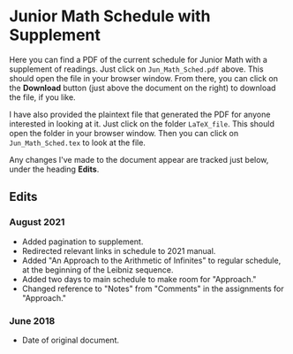 # Junior Math Schedule with Supplement

Here you can find a PDF of the current schedule for Junior Math 
with a supplement of readings. Just click on `Jun_Math_Sched.pdf`
above. This should open the file in your browser window. From
there, you can click on
the **Download** button (just above the document on the right) to download the file, 
if you like.

I have also provided the plaintext file that generated the PDF
for anyone interested in looking at it. Just click on the folder
`LaTeX_file`. This should open the folder in your browser window. Then
you can click on `Jun_Math_Sched.tex` to look at the file.

Any changes I've made to the document appear are tracked just below, 
under the heading **Edits**. 

## Edits
### August 2021
- Added pagination to supplement.
- Redirected relevant links in schedule to 2021 manual.
- Added "An Approach to the Arithmetic of Infinites" to regular schedule,
at the beginning of the Leibniz sequence.
- Added two days to main schedule to make room for "Approach."
- Changed reference to "Notes" from "Comments" in the assignments for "Approach."
### June 2018
- Date of original document.  
